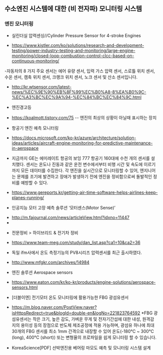 
## 수소엔진 시스템에 대한 (비 전자파) 모니터링 시스템



### 엔진 모니터링

- 실린더실 압력센싱//Cylinder Pressure Sensor for 4-stroke Engines
* https://www.kistler.com/ko/solutions/research-and-development-testing/power-industry-testing-and-monitoring/large-engine-monitoring/closed-loop-combustion-control-clcc-based-on-continuous-monitoring/

-자동차의 8 가지 주요 센서는 에어 유량 센서, 입력 가스 압력 센서, 스로틀 위치 센서, 수온 센서, 캠축 위치 센서, 크랭크 위치 센서, 노크 센서 및 산소 센서입니다.
* http://kr.wtsensor.com/latest-news/%EC%9E%90%EB%8F%99%EC%B0%A8-8%EA%B0%9C-%EC%A3%BC%EC%9A%94-%EC%84%BC%EC%84%9C.html


-  엔진경고등
* https://koalmott.tistory.com/75
   -- 엔진의 최상의 상황이 아닐때 표시하는 장치
   
- 항공기 엔진 예측 모니터링
 *    https://docs.microsoft.com/ko-kr/azure/architecture/solution-ideas/articles/aircraft-engine-monitoring-for-predictive-maintenance-in-aerospace


* 지금까지 GE는 에미레이트 항공의 보잉 777 항공기 160대에 수천 개의 센서를 설치했다. 센서는 온도나 진동과 같은 운전 변수에서부터 비행 시간 및 속도에 이르기까지 모든 데이터를 수집한다. 각 엔진을 실시간으로 모니터링할 수 있어, 엔지니어는 문제를 조기에 발견하고 장애가 발생하기 전에 엔진을 정비함으로써 돌발적인 정비를 예방할 수 있다.
* https://www.gereports.kr/getting-air-time-software-helps-airlines-keep-planes-running/



 - 인공지능 모터 고장 예측 솔루션 ‘모터센스(Motor Sense)’
 * http://m.fajournal.com/news/articleView.html?idxno=11447
 * 

- 전문정비 > 하이브리드 & 전기차 정비
* https://www.team-meg.com/study/dan_list.asp?ca1=10&ca2=36


- 독일 ifm사에서 온도 측정기능의 PV8시리즈 압력센서를 최근 출시하였다.
* http://www.mfgkr.com/archives/14984

- 엔진 솔루션 Aerospace sensors
* https://www.eaton.com/kr/ko-kr/products/engine-solutions/aerospace-sensors.html

- [더블이엔] 전기모터 온도 모니터링에 활용가능한 FBG 광섬유센서
* https://m.blog.naver.com/PostView.naver?isHttpsRedirect=true&blogId=double-en&logNo=221823764592
*FBG 광섬유센서는 작은 크기, 높은 감도, 가벼운 무게 및 전자기간섭에 대한 내성, 원격감지의 용이성 등의 장점으로 반도체 제조공정에 적용 가능하며, 광섬유 하나에 최대 30개의 FBG 센서를 최소 1mm 간격으로 내장할 수 있어 온도(-180℃ ~ 300℃ (long), 400°C (short)) 또는 변형율의 프로파일을 쉽게 모니터링 할 수 있습니다.

 - KoreaScience[PDF] 선박엔진용 베어링 마모도 예측 및 모니터링 시스템 설계




